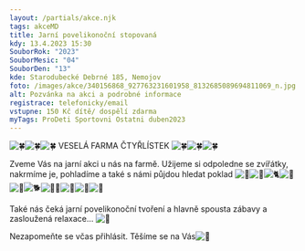 ```yaml
---
layout: /partials/akce.njk
tags: akceMD
title: Jarní povelikonoční stopovaná
kdy: 13.4.2023 15:30
SouborRok: "2023"
SouborMesic: "04"
SouborDen: "13"
kde: Starodubecké Debrné 185, Nemojov
foto: /images/akce/340156868_927763231601958_8132685089694811069_n.jpg
alt: Pozvánka na akci a podrobné informace
registrace: telefonicky/email
vstupne: 150 Kč dítě/ dospělí zdarma
myTags: ProDeti Sportovni Ostatni duben2023
---
```

<!--StartFragment-->

![🍀](https://static.xx.fbcdn.net/images/emoji.php/v9/t87/1/16/1f340.png)![🍀](https://static.xx.fbcdn.net/images/emoji.php/v9/t87/1/16/1f340.png)![🍀](https://static.xx.fbcdn.net/images/emoji.php/v9/t87/1/16/1f340.png) VESELÁ FARMA ČTYŘLÍSTEK ![🍀](https://static.xx.fbcdn.net/images/emoji.php/v9/t87/1/16/1f340.png)![🍀](https://static.xx.fbcdn.net/images/emoji.php/v9/t87/1/16/1f340.png)![🍀](https://static.xx.fbcdn.net/images/emoji.php/v9/t87/1/16/1f340.png)

Zveme Vás na jarní akci u nás na farmě. Užijeme si odpoledne se zvířátky, nakrmíme je, pohladíme a také s námi půjdou hledat poklad ![🙂](https://static.xx.fbcdn.net/images/emoji.php/v9/t4c/1/16/1f642.png)![🐥](https://static.xx.fbcdn.net/images/emoji.php/v9/tf/1/16/1f425.png)![🐈](https://static.xx.fbcdn.net/images/emoji.php/v9/t54/1/16/1f408.png)![🐑](https://static.xx.fbcdn.net/images/emoji.php/v9/t6c/1/16/1f411.png)![🐐](https://static.xx.fbcdn.net/images/emoji.php/v9/teb/1/16/1f410.png)![🐕](https://static.xx.fbcdn.net/images/emoji.php/v9/t70/1/16/1f415.png)![🐕‍🦺](https://static.xx.fbcdn.net/images/emoji.php/v9/t3b/1/16/1f415_200d_1f9ba.png)![🐇](https://static.xx.fbcdn.net/images/emoji.php/v9/td3/1/16/1f407.png)![🐌](https://static.xx.fbcdn.net/images/emoji.php/v9/tff/1/16/1f40c.png)![🐢](https://static.xx.fbcdn.net/images/emoji.php/v9/t8c/1/16/1f422.png)

Také nás čeká jarní povelikonoční tvoření a hlavně spousta zábavy a zasloužená relaxace... ![🙂](https://static.xx.fbcdn.net/images/emoji.php/v9/t4c/1/16/1f642.png)

[](<>)Nezapomeňte se včas přihlásit. Těšíme se na Vás![🙂](https://static.xx.fbcdn.net/images/emoji.php/v9/t4c/1/16/1f642.png)

<!--EndFragment-->